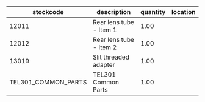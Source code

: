 |stockcode|description|quantity|location|
|---------|-----------|--------|--------|
|12011|Rear lens tube - Item 1|1.00||
|12012|Rear lens tube - Item 2|1.00||
|13019|Slit threaded adapter|1.00||
|TEL301_COMMON_PARTS|TEL301 Common Parts|1.00||
